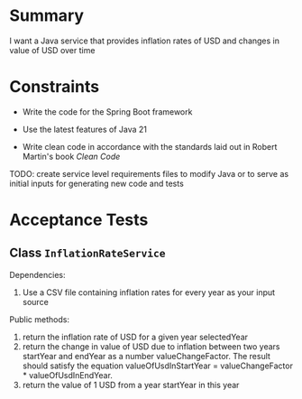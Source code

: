 # Summary

I want a Java service that provides inflation rates of USD and changes in value of USD over time

# Constraints

- Write the code for the Spring Boot framework

- Use the latest features of Java 21

- Write clean code in accordance with the standards laid out in Robert Martin's book *Clean Code*

TODO: create service level requirements files to modify Java or to serve as initial inputs for generating
new code and tests

# Acceptance Tests

## Class `InflationRateService`

Dependencies:
  1. Use a CSV file containing inflation rates for every year as your input source

Public methods:
1. return the inflation rate of USD for a given year selectedYear
2. return the change in value of USD due to inflation between two years startYear and endYear as a number valueChangeFactor. 
   The result should satisfy the equation valueOfUsdInStartYear = valueChangeFactor * valueOfUsdInEndYear.
3. return the value of 1 USD from a year startYear in this year

